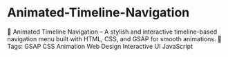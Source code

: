# Animated-Timeline-Navigation
🎨 Animated Timeline Navigation – A stylish and interactive timeline-based navigation menu built with HTML, CSS, and GSAP for smooth animations. 🚀  Tags: GSAP CSS Animation Web Design Interactive UI JavaScript
